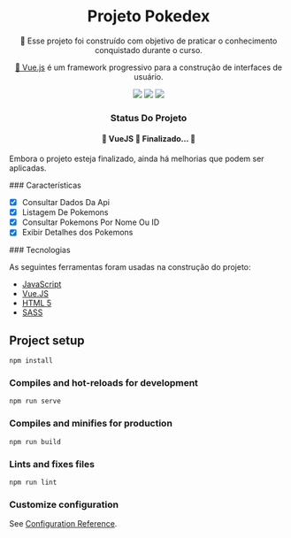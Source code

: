 
<h1 align="center">Projeto Pokedex</h1>
<p align="center">🚀 Esse projeto foi construído com objetivo de praticar o conhecimento conquistado durante o curso.</p>
<p align="center"> <a href="https://br.vuejs.org/">🔗 Vue.js</a> é um framework progressivo para a construção de interfaces de usuário.</p>
<p align="center">
<img src="https://img.shields.io/static/v1?label=&message=JAVASCRIPT&color=F7DF1E&style=for-the-badge&logo=ghost"/>
<img src="https://img.shields.io/static/v1?label=&message=Vue.JS&color=4FC08D&style=for-the-badge&logo=ghost"/>
<img src="https://img.shields.io/static/v1?label=&message=HTML5&color=E34F26&style=for-the-badge&logo=ghost"/>
</p>

<h3 align="center">Status Do Projeto</h3>
<h4 align="center">🚧  VueJS 🚀 Finalizado...  🚧</h4>
<p><span>Embora o projeto esteja finalizado, ainda há melhorias que podem ser aplicadas.</span></p>

<p>###&nbsp;Características</p>

- [x] Consultar Dados Da Api
- [x] Listagem De Pokemons
- [x] Consultar Pokemons Por Nome Ou ID
- [x] Exibir Detalhes dos Pokemons

<p>###&nbsp;Tecnologias</p>

As seguintes ferramentas foram usadas na construção do projeto:

- [JavaScript](https://developer.mozilla.org/pt-BR/docs/Web/JavaScript)
- [Vue.JS](https://br.vuejs.org/v2/guide/)
- [HTML 5](https://www.w3c.br/pub/Cursos/CursoHTML5/html5-web.pdf)
- [SASS](https://sass-lang.com/)

## Project setup
```
npm install
```

### Compiles and hot-reloads for development
```
npm run serve
```

### Compiles and minifies for production
```
npm run build
```

### Lints and fixes files
```
npm run lint
```

### Customize configuration
See [Configuration Reference](https://cli.vuejs.org/config/).

